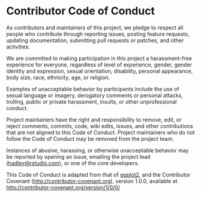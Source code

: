 # Contributor Code of Conduct

As contributors and maintainers of this project, we pledge to respect all people who 
contribute through reporting issues, posting feature requests, updating documentation,
submitting pull requests or patches, and other activities.

We are committed to making participation in this project a harassment-free experience for
everyone, regardless of level of experience, gender, gender identity and expression,
sexual orientation, disability, personal appearance, body size, race, ethnicity, age, or religion.

Examples of unacceptable behavior by participants include the use of sexual language or
imagery, derogatory comments or personal attacks, trolling, public or private harassment,
insults, or other unprofessional conduct.

Project maintainers have the right and responsibility to remove, edit, or reject comments,
commits, code, wiki edits, issues, and other contributions that are not aligned to this 
Code of Conduct. Project maintainers who do not follow the Code of Conduct may be removed 
from the project team.

Instances of abusive, harassing, or otherwise unacceptable behavior may be reported by 
opening an issue, emailing the project lead (<hadley@rstudio.com>), or one of the core developers.

This Code of Conduct is adapted from that of [ggplot2](https://github.com/tidyverse/ggplot2/blob/master/CODE_OF_CONDUCT.md), and the Contributor Covenant 
(http://contributor-covenant.org), version 1.0.0, available at 
http://contributor-covenant.org/version/1/0/0/
